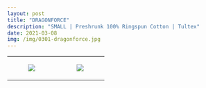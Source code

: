```yaml
---
layout: post
title: "DRAGONFORCE"
description: "SMALL | Preshrunk 100% Ringspun Cotton | Tultex"
date: 2021-03-08
img: /img/0301-dragonforce.jpg
---
```




<table style="width:100%;"><tr><td style="vertical-align:top;">
      <figure class="tmblr-full" data-orig-height="2048" data-orig-width="1365" data-orig-src="https://concertshirts.netlify.app/shirts/0301/0301-01.jpg"><img src="https://64.media.tumblr.com/8062cf2dafe3bd4787476d1e0bd88687/e38965b66d0fd566-5d/s540x810/c69a02db106a5b1c6c1cada826716448f874d82c.jpg" data-orig-height="2048" data-orig-width="1365" data-orig-src="https://concertshirts.netlify.app/shirts/0301/0301-01.jpg"/></figure></td>
    <td style="vertical-align:top;">
      <figure class="tmblr-full" data-orig-height="2048" data-orig-width="1365" data-orig-src="https://concertshirts.netlify.app/shirts/0301/0301-02.jpg"><img src="https://64.media.tumblr.com/50b60ea19c804a5e67832370e7b9b348/e38965b66d0fd566-eb/s540x810/acba8659dfa53a43bc2f91859274fcd286b6a1d7.jpg" data-orig-height="2048" data-orig-width="1365" data-orig-src="https://concertshirts.netlify.app/shirts/0301/0301-02.jpg"/></figure></td>
  </tr></table>
